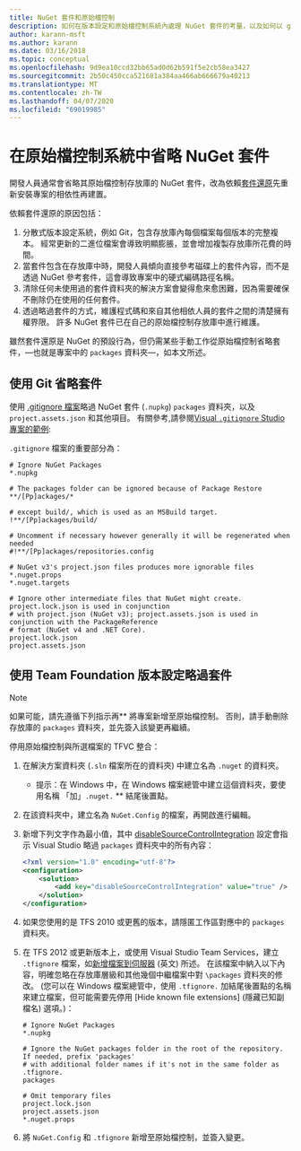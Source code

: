 ```yaml
---
title: NuGet 套件和原始檔控制
description: 如何在版本設定和原始檔控制系統內處理 NuGet 套件的考量，以及如何以 git 和 TFVC 省略套件。
author: karann-msft
ms.author: karann
ms.date: 03/16/2018
ms.topic: conceptual
ms.openlocfilehash: 9d9ea10ccd32bb65ad0d62b591f5e2cb58ea3427
ms.sourcegitcommit: 2b50c450cca521681a384aa466ab666679a40213
ms.translationtype: MT
ms.contentlocale: zh-TW
ms.lasthandoff: 04/07/2020
ms.locfileid: "69019985"
---
```

# <a name="omitting-nuget-packages-in-source-control-systems"></a>在原始檔控制系統中省略 NuGet 套件

開發人員通常會省略其原始檔控制存放庫的 NuGet 套件，改為依賴[套件還原](package-restore.md)先重新安裝專案的相依性再建置。

依賴套件還原的原因包括：

1. 分散式版本設定系統，例如 Git，包含存放庫內每個檔案每個版本的完整複本。 經常更新的二進位檔案會導致明顯膨脹，並會增加複製存放庫所花費的時間。
1. 當套件包含在存放庫中時，開發人員傾向直接參考磁碟上的套件內容，而不是透過 NuGet 參考套件，這會導致專案中的硬式編碼路徑名稱。
1. 清除任何未使用過的套件資料夾的解決方案會變得愈來愈困難，因為需要確保不刪除仍在使用的任何套件。
1. 透過略過套件的方式，維護程式碼和來自其他相依人員的套件之間的清楚擁有權界限。 許多 NuGet 套件已在自己的原始檔控制存放庫中進行維護。

雖然套件還原是 NuGet 的預設行為，但仍需某些手動工作從原始檔控制省略套件，&mdash;也就是專案中的 `packages` 資料夾&mdash;，如本文所述。

## <a name="omitting-packages-with-git"></a>使用 Git 省略套件

使用 [.gitignore 檔案](https://git-scm.com/docs/gitignore)略過 NuGet 套件 (`.nupkg`) `packages` 資料夾，以及 `project.assets.json` 和其他項目。 有關參考,請參閱[Visual `.gitignore` Studio 專案的範例](https://github.com/github/gitignore/blob/master/VisualStudio.gitignore):

`.gitignore` 檔案的重要部分為：

```gitignore
# Ignore NuGet Packages
*.nupkg

# The packages folder can be ignored because of Package Restore
**/[Pp]ackages/*

# except build/, which is used as an MSBuild target.
!**/[Pp]ackages/build/

# Uncomment if necessary however generally it will be regenerated when needed
#!**/[Pp]ackages/repositories.config

# NuGet v3's project.json files produces more ignorable files
*.nuget.props
*.nuget.targets

# Ignore other intermediate files that NuGet might create. project.lock.json is used in conjunction
# with project.json (NuGet v3); project.assets.json is used in conjunction with the PackageReference
# format (NuGet v4 and .NET Core).
project.lock.json
project.assets.json
```

## <a name="omitting-packages-with-team-foundation-version-control"></a>使用 Team Foundation 版本設定略過套件

> [!Note]
> 如果可能，請先遵循下列指示再** 將專案新增至原始檔控制。 否則，請手動刪除存放庫的 `packages` 資料夾，並先簽入該變更再繼續。

停用原始檔控制與所選檔案的 TFVC 整合：

1. 在解決方案資料夾 (`.sln` 檔案所在的資料夾) 中建立名為 `.nuget` 的資料夾。
    - 提示：在 Windows 中，在 Windows 檔案總管中建立這個資料夾，要使用名稱 「加」`.nuget.` ** 結尾後置點。

1. 在該資料夾中，建立名為 `NuGet.Config` 的檔案，再開啟進行編輯。

1. 新增下列文字作為最小值，其中 [disableSourceControlIntegration](../reference/nuget-config-file.md#solution-section) 設定會指示 Visual Studio 略過 `packages` 資料夾中的所有內容：

   ```xml
   <?xml version="1.0" encoding="utf-8"?>
   <configuration>
       <solution>
           <add key="disableSourceControlIntegration" value="true" />
       </solution>
   </configuration>
   ```

1. 如果您使用的是 TFS 2010 或更舊的版本，請隱匿工作區對應中的 `packages` 資料夾。

1. 在 TFS 2012 或更新版本上，或使用 Visual Studio Team Services，建立 `.tfignore` 檔案，如[新增檔案到伺服器](/vsts/tfvc/add-files-server?view=vsts#tfignore) \(英文\) 所述。 在該檔案中納入以下內容，明確忽略在存放庫層級和其他幾個中繼檔案中對 `\packages` 資料夾的修改。 (您可以在 Windows 檔案總管中，使用 `.tfignore.` 加結尾後置點的名稱來建立檔案，但可能需要先停用 [Hide known file extensions] \(隱藏已知副檔名) 選項。)：

   ```cli
   # Ignore NuGet Packages
   *.nupkg

   # Ignore the NuGet packages folder in the root of the repository. If needed, prefix 'packages'
   # with additional folder names if it's not in the same folder as .tfignore.   
   packages

   # Omit temporary files
   project.lock.json
   project.assets.json
   *.nuget.props
   ```

1. 將 `NuGet.Config` 和 `.tfignore` 新增至原始檔控制，並簽入變更。
